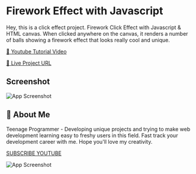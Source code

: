 
# Firework Effect with Javascript 

Hey, this is a click effect project. Firework Click Effect with Javascript & HTML canvas. When clicked anywhere on the canvas, it renders a number of balls showing a firework effect that looks really cool and unique.




[🔴 Youtube Tutorial Video](https://youtu.be/kvZpMWjnSPg)

[🔵 Live Project URL](https://teenageprogrammer.github.io/Firework-Click-Effect-Javascript/)





## Screenshot

![App Screenshot](https://i.ibb.co/XV2pSdy/Thumbnail.png)


## 🚀 About Me
Teenage Programmer - Developing unique projects and trying to make web development learning easy to freshy users in this field. Fast track your development career with me. Hope you'll love my creativity.


[SUBSCRIBE YOUTUBE](https://www.youtube.com/channel/UCHpW7UyMQf0SXpdO0obb1ig)


![App Screenshot](https://yt3.ggpht.com/oGB27ubPR1zD7eqatjSUZRnMqdr1WAV6g3wC39d-G0hFTIrkzq0FK5_Z9sgAGQsTHEzOOgSw=s88-c-k-c0x00ffffff-no-rj)
